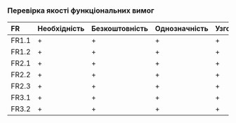 
### Перевірка якості функціональних вимог

|FR     | Необхідність | Безкоштовність | Однозначність | Узгодженість | Завершеність | Атомарність | Здійсненність | Відстежуваність | Перевіряємість |
|:-     |:-            |:-              |:-             |:-            |:-            |:-           |:-             |:-               |:-              |
|FR1.1  |+             |+               |+              |+             |+             |+            |+              |+                |+               |
|FR1.2  |+             |+               |+              |+             |+             |+            |+              |+                |+               |
|FR2.1  |+             |+               |+              |+             |+             |+            |+              |+                |+               |
|FR2.2  |+             |+               |+              |+             |+             |+            |+              |+                |+               |
|FR2.3  |+             |+               |+              |+             |+             |+            |+              |+                |+               |
|FR3.1  |+             |+               |+              |+             |+             |+            |+              |+                |+               |
|FR3.2  |+             |+               |+              |+             |+             |+            |+              |+                |+               |
